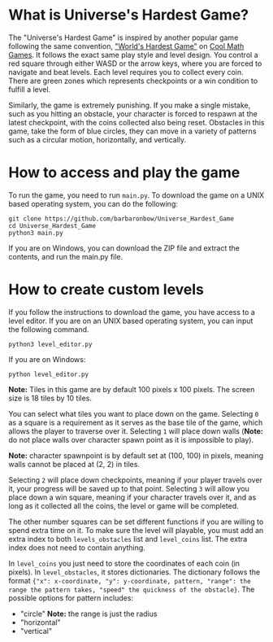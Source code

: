 
# What is Universe's Hardest Game?
The "Universe's Hardest Game" is inspired by another popular game following the same convention, ["World's Hardest Game"](https://www.coolmathgames.com/0-worlds-hardest-game) on [Cool Math Games](https://www.coolmathgames.com/). It follows the exact same play style and level design. You control a red square through either WASD or the arrow keys, where you are forced to navigate and beat levels. Each level requires you to collect every coin. There are green zones which represents checkpoints or a win condition to fulfill a level.

Similarly, the game is extremely punishing. If you make a single mistake, such as you hitting an obstacle, your character is forced to respawn at the latest checkpoint, with the coins collected also being reset. Obstacles in this game, take the form of blue circles, they can move in a variety of patterns such as a circular motion, horizontally, and vertically.

# How to access and play the game
To run the game, you need to run `main.py`. To download the game on a UNIX based operating system, you can do the following:
```
git clone https://github.com/barbaronbow/Universe_Hardest_Game
cd Universe_Hardest_Game
python3 main.py
```

If you are on Windows, you can download the ZIP file and extract the contents, and run the main.py file.



# How to create custom levels
If you follow the instructions to download the game, you have access to a level editor. If you are on an UNIX based operating system, you can input the following command.
```
python3 level_editor.py 
```

If you are on Windows:
```
python level_editor.py
```

**Note:** Tiles in this game are by default 100 pixels x 100 pixels. The screen size is 18 tiles by 10 tiles.

You can select what tiles you want to place down on the game. Selecting `0` as a square is a requirement as it serves as the base tile of the game, which allows the player to traverse over it. Selecting `1` will place down walls (**Note:** do not place walls over character spawn point as it is impossible to play). 

**Note:** character spawnpoint is by default set at (100, 100) in pixels, meaning walls cannot be placed at (2, 2) in tiles.

Selecting `2` will place down checkpoints, meaning if your player travels over it, your progress will be saved up to that point. Selecting `3` will allow you place down a win square, meaning if your character travels over it, and as long as it collected all the coins, the level or game will be completed.


The other number squares can be set different functions if you are willing to spend extra time on it. To make sure the level will playable, you must add an extra index to both `levels_obstacles` list and `level_coins` list. The extra index does not need to contain anything.

In `level_coins` you just need to store the coordinates of each coin (in pixels). In `level_obstacles`, it stores dictionaries. The dictionary follows the format `{"x": x-coordinate, "y": y-coordinate, pattern, "range": the range the pattern takes, "speed" the quickness of the obstacle}`. The possible options for pattern includes:
* "circle" **Note:** the range is just the radius
* "horizontal"
* "vertical"
